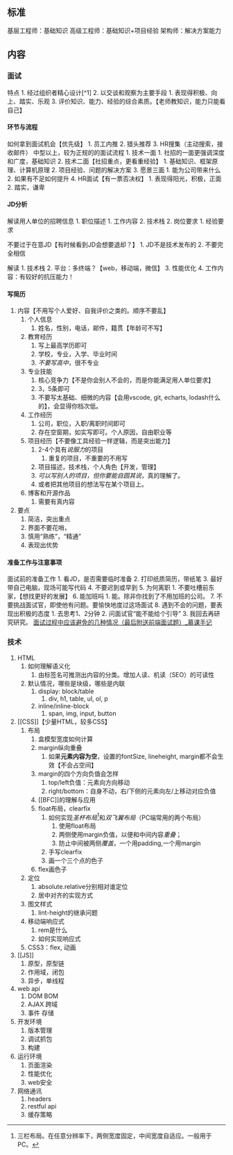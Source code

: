 ## 标准
基层工程师：基础知识
高级工程师：基础知识+项目经验
架构师：解决方案能力
## 内容
### 面试
特点
	1. 经过组织者精心设计[^1] 
	2. 以交谈和观察为主要手段
		1. 表现得积极、向上、踏实、乐观
	3. 评价知识、能力、经验的综合素质。【老师教知识，能力只能看自己】
#### 环节与流程
如何拿到面试机会【优先级】
	1. 员工内推
	2. 猎头推荐
	3. HR搜集（主动搜索，接收邮件）
中型以上，较为正规的的面试流程
	1. 技术一面
		1. 社招的一面更强调深度和广度，基础知识
	2. 技术二面【社招重点，更看重经验】
		1. 基础知识、框架原理、计算机原理
		2. 项目经验、问题的解决方案
	3. 愿景三面
		1. 能为公司带来什么
		2. 如果有不足如何提升
	4. HR面试【有一票否决权】
		1. 表现得阳光，积极，正面
		2. 踏实，谦卑
#### JD分析
解读用人单位的招聘信息
	1. 职位描述
		1. 工作内容
		2. 技术栈
	2. 岗位要求
		1. 经验要求

不要过于在意JD【有时候看到JD会想要退却？】
	1. JD不是技术发布的
	2. 不要完全相信

解读
	1. 技术栈
	2. 平台：多终端？【web，移动端，微信】
	3. 性能优化
	4. 工作内容：有较好的抗压能力！
#### 写简历
1. 内容【不用写个人爱好、自我评价之类的。顺序不要乱】
	1. 个人信息
		1. 姓名，性别，电话，邮件，籍贯【年龄可不写】
	2. 教育经历
		1. 写上最高学历即可
		2. 学校，专业，入学、毕业时间
		3. *不要写高中*，很不专业
	3. 专业技能
		1. 核心竞争力【不是你会别人不会的，而是你能满足用人单位要求】
		2. 3，5条即可
		3. 不要写太基础、细微的内容【会用vscode, git, echarts, lodash什么的】，会显得你档次低。
	4. 工作经历
		1. 公司，职位，入职/离职时间即可
		2. 存在空窗期，如实写即可。个人原因，自由职业等
	5. 项目经历【不要像工具经验一样逻辑，而是突出能力】
		1. 2-4个具有*说服力*的项目
			1. 重复的项目，不重要的不用写
		2. 项目描述，技术栈，个人角色【开发，管理】
		3. *可以写别人的项目，但你要能自圆其说*，真的理解了。
		4. 或者把其他项目的想法写在某个项目上。
	6. 博客和开源作品
		1. 需要有真内容
2. 要点
	1. 简洁，突出重点
	2. 界面不要花哨，
	3. 慎用“熟练”，“精通”
	4. 表现出优势
#### 准备工作与注意事项
面试前的准备工作
	1. 看JD，是否需要临时准备
	2. 打印纸质简历，带纸笔
	3. 最好带自己电脑，现场可能写代码
	4. 不要迟到或早到
	5. 为何离职
		1. 不要吐槽前东家，【想找更好的发展】
	6. 能加班吗
		1. 能。除非你找到了不用加班的公司。
	7. 不要挑战面试官，即使他有问题。要愉快地度过这场面试
	8. 遇到不会的问题，要表现出积极的态度
		1. 去思考1、2分钟
		2. 问面试官“能不能给个引导”
		3. 我回去再研究研究。
[面试过程中应该避免的几种情况（最后附送前端面试题）\_慕课手记](https://www.imooc.com/article/300475) 
### 技术
1. HTML
	1. 如何理解语义化
		1. 由标签名可推测出内容的分类。增加人读、机读（SEO）的可读性
	2. 默认情况，哪些是块级，哪些是内联
		1. display: block/table
			1. div, h1, table, ul, ol, p
		2. inline/inline-block
			1. span, img, input, button
2. [[CSS]]【少量HTML，较多CSS】
	1. 布局
		1. 盒模型宽度如何计算
		2. margin纵向重叠
			1. 如果**元素内容为空**，设置的fontSize, lineheight, margin都不会生效【不会占空间】
		3. margin的四个方向负值会怎样
			1. top/left负值：元素向方向移动
			2. right/bottom：自身不动，右/下侧的元素向左/上移动对应负值
		4. [[BFC]]的理解与应用
		5. float布局，clearfix
			1. 如何实现*圣杯布局*[^2]和*双飞翼布局*（PC端常用的两个布局）
				1. 使用float布局
				2. 两侧使用margin负值，以便和中间内容*重叠*；
				3. 防止中间被两侧*覆盖*，一个用padding,一个用margin
			2. 手写clearfix
			3. 画一个三个点的色子
		6. flex画色子
	2. 定位
		1. absolute.relative分别相对谁定位
		2. 居中对齐的实现方式
	3. 图文样式
		1. lint-height的继承问题
	4. 移动端响应式
		1. rem是什么
		2. 如何实现响应式
	5. CSS3：flex, 动画
3. [[JS]] 
	1. 原型，原型链
	2. 作用域，闭包
	3. 异步，单线程
4. web api
	1. DOM BOM
	2. AJAX 跨域
	3. 事件 存储
5. 开发环境
	1. 版本管理
	2. 调试抓包
	3. 构建
6. 运行环境
	1. 页面渲染
	2. 性能优化
	3. web安全
7. 网络通讯
	1. headers
	2. restful api
	3. 缓存策略




[^2]: 三栏布局。在任意分辨率下，两侧宽度固定，中间宽度自适应。一般用于PC。